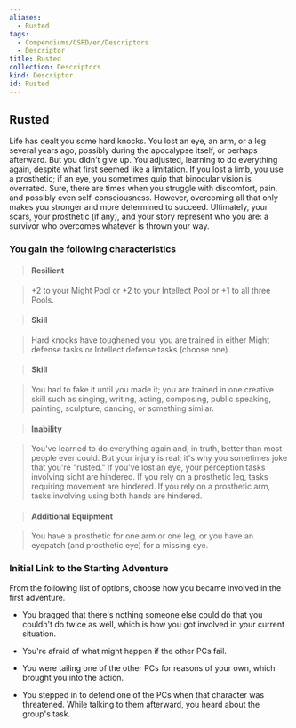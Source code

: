 ```yaml
---
aliases:
  - Rusted
tags:
  - Compendiums/CSRD/en/Descriptors
  - Descriptor
title: Rusted
collection: Descriptors
kind: Descriptor
id: Rusted
---
```

## Rusted    
Life has dealt you some hard knocks. You lost an eye, an arm, or a leg several years ago, possibly during the apocalypse itself, or perhaps afterward. But you didn't give up. You adjusted, learning to do everything again, despite what first seemed like a limitation. If you lost a limb, you use a prosthetic; if an eye, you sometimes quip that binocular vision is overrated. Sure, there are times when you struggle with discomfort, pain, and possibly even self-consciousness. However, overcoming all that only makes you stronger and more determined to succeed. Ultimately, your scars, your prosthetic (if any), and your story represent who you are: a survivor who overcomes whatever is thrown your way.  
### You gain the following characteristics    
> #### Resilient  
> +2 to your Might Pool or +2 to your Intellect Pool or +1 to all three Pools.    
  
> #### Skill  
> Hard knocks have toughened you; you are trained in either Might defense tasks or Intellect defense tasks (choose one).    
  
> #### Skill  
> You had to fake it until you made it; you are trained in one creative skill such as singing, writing, acting, composing, public speaking, painting, sculpture, dancing, or something similar.    
  
> #### Inability  
> You've learned to do everything again and, in truth, better than most people ever could. But your injury is real; it's why you sometimes joke that you're "rusted." If you've lost an eye, your perception tasks involving sight are hindered. If you rely on a prosthetic leg, tasks requiring movement are hindered. If you rely on a prosthetic arm, tasks involving using both hands are hindered.    
  
> #### Additional Equipment  
> You have a prosthetic for one arm or one leg, or you have an eyepatch (and prosthetic eye) for a missing eye.    
  
### Initial Link to the Starting Adventure    
From the following list of options, choose how you became involved in the first adventure.    
- You bragged that there's nothing someone else could do that you couldn't do twice as well, which is how you got involved in your current situation.    
- You're afraid of what might happen if the other PCs fail.    
- You were tailing one of the other PCs for reasons of your own, which brought you into the action.    
- You stepped in to defend one of the PCs when that character was threatened. While talking to them afterward, you heard about the group's task.  
